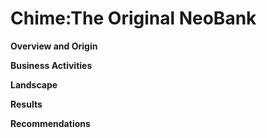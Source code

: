 # Chime:The Original NeoBank


**Overview and Origin**

**Business Activities**

**Landscape**

**Results**

**Recommendations**
